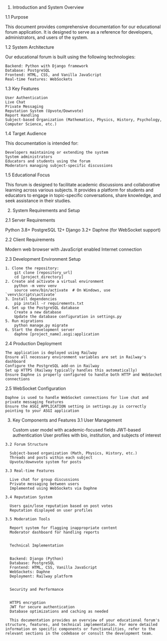 
1. Introduction and System Overview

  1.1 Purpose

  This document provides comprehensive documentation for our educational forum application. It is designed to serve as a reference for developers, administrators, and users of the system.

  1.2 System Architecture

  Our educational forum is built using the following technologies:

    Backend: Python with Django framework
    Database: PostgreSQL
    Frontend: HTML, CSS, and Vanilla JavaScript
    Real-time features: WebSockets

  1.3 Key Features

    User Authentication
    Live Chat
    Private Messaging
    Reputation System (Upvote/Downvote)
    Report Handling
    Subject-based Organization (Mathematics, Physics, History, Psychology, Computer Science, etc.)

  1.4 Target Audience

  This documentation is intended for:

    Developers maintaining or extending the system
    System administrators
    Educators and students using the forum
    Moderators managing subject-specific discussions

  1.5 Educational Focus

  This forum is designed to facilitate academic discussions and collaborative learning across various subjects. It provides a platform for students and educators to engage in topic-specific conversations, share knowledge, and seek assistance in their studies.

2. System Requirements and Setup

  2.1 Server Requirements

  Python 3.8+
  PostgreSQL 12+
  Django 3.2+
  Daphne (for WebSocket support)

  2.2 Client Requirements

  Modern web browser with JavaScript enabled
  Internet connection

  2.3 Development Environment Setup

    1. Clone the repository:
        git clone [repository_url]
        cd [project_directory]
    2. Create and activate a virtual environment
        python -m venv venv
        source venv/bin/activate  # On Windows, use `venv\Scripts\activate`
    3. Install dependencies
        pip install -r requirements.txt
    4. Set up the PostgreSQL database
        Create a new database
        Update the database configuration in settings.py
    5. Run migrations
        python manage.py migrate
    6. Start the development server
        daphne [project_name].asgi:application
  
  2.4 Production Deployment

    The application is deployed using Railway
    Ensure all necessary environment variables are set in Railway's dashboard
    Configure the PostgreSQL add-on in Railway
    Set up HTTPS (Railway typically handles this automatically)
    Ensure Daphne is properly configured to handle both HTTP and WebSocket connections

  2.5 WebSocket Configuration

    Daphne is used to handle WebSocket connections for live chat and private messaging features
    Ensure the ASGI_APPLICATION setting in settings.py is correctly pointing to your ASGI application
  
  3. Key Components and Features
    3.1 User Management

      Custom user model with academic-focused fields
      JWT-based authentication
      User profiles with bio, institution, and subjects of interest

    3.2 Forum Structure

      Subject-based organization (Math, Physics, History, etc.)
      Threads and posts within each subject
      Upvote/downvote system for posts

    3.3 Real-time Features

      Live chat for group discussions
      Private messaging between users
      Implemented using WebSockets via Daphne

    3.4 Reputation System

      Users gain/lose reputation based on post votes
      Reputation displayed on user profiles

    3.5 Moderation Tools

      Report system for flagging inappropriate content
      Moderator dashboard for handling reports


      Technical Implementation


      Backend: Django (Python)
      Database: PostgreSQL
      Frontend: HTML, CSS, Vanilla JavaScript
      WebSockets: Daphne
      Deployment: Railway platform


      Security and Performance


      HTTPS encryption
      JWT for secure authentication
      Database optimizations and caching as needed

      This documentation provides an overview of your educational forum's structure, features, and technical implementation. For more detailed information on specific components or functionalities, refer to the relevant sections in the codebase or consult the development team.